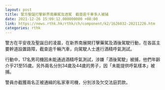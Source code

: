 ```yaml
---
layout: post
title: 警方聖誕打擊新界南藥駕及酒駕　截查逾千車多人被捕
date: 2021-12-26 15:09:12.000000000 +08:00
link: https://news.rthk.hk/rthk/ch/component/k2/1626032-20211226.htm
categories: rthk
---
```


警方在平安夜及聖誕日的凌晨，在新界南展開打擊藥駕及酒後駕駛行動，在各區主要幹道設置路障，截查逾千輛汽車，向駕駛人士進行酒精呼氣測試。

行動中，17名男司機因未能通過酒精呼氣測試，涉嫌「酒後駕駛」被捕，他們年齡介乎21至55歲。另外兩名分別34歲及44歲的男子，因「未能提供呼氣樣本」被捕。

警員亦截獲兩名正被通緝的私家車司機，分別涉及欠交法庭罰款。
